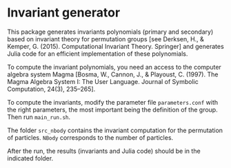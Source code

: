 # Invariant generator

This package generates invariants polynomials (primary and secondary) based on invariant theory for permutation groups [see Derksen, H., & Kemper, G. (2015). Computational Invariant Theory. Springer] and generates Julia code for an efficient implementation of these polynomials.

To compute the invariant polynomials, you need an access to the computer algebra system Magma [Bosma, W., Cannon, J., & Playoust, C. (1997). The Magma Algebra System I: The User Language. Journal of Symbolic Computation, 24(3), 235–265].

To compute the invariants, modify the parameter file `parameters.conf` with the right parameters, the most important being the definition of the group.
Then run `main_run.sh`.

The folder `src_nbody` contains the invariant computation for the permutation of particles. `NBody` corresponds to the number of particles.

After the run, the results (invariants and Julia code) should be in the indicated folder.
